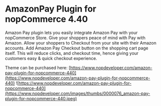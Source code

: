 # AmazonPay Plugin for nopCommerce 4.40
Amazon Pay plugin lets you easily integrate Amazon Pay with your nopCommerce Store.  Give your shoppers peace of mind with Pay with Amazon. Allow your shoppers to Checkout from your site with their Amazon accounts. Add Amazon Pay Checkout button on the shopping cart page itself. This will reduce clicks, and checkout time, hence giving your customers easy &amp; quick checkout experience.


Theme can be purchased here: [https://www.nopdeveloper.com/amazon-pay-plugin-for-nopcommerce-440](https://www.nopdeveloper.com/amazon-pay-plugin-for-nopcommerce-440)
![https://www.nopdeveloper.com/amazon-pay-plugin-for-nopcommerce-440](https://www.nopdeveloper.com/images/thumbs/0000076_amazon-pay-plugin-for-nopcommerce-440.jpeg)
